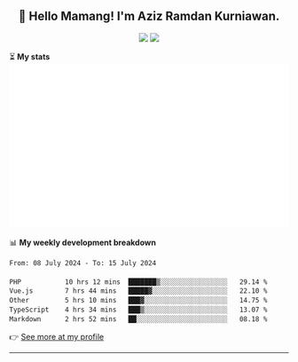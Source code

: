 <h2 align="center">👋 Hello Mamang! I'm Aziz Ramdan Kurniawan.</h2>  
<p align="center">
  <img src="https://komarev.com/ghpvc/?username=azizramdan">
  <img src="https://wakatime.com/badge/user/90056fa0-4c31-4eca-954e-2a3ac05896f9.svg">
</p>
    
⏳ **My stats**  
![](https://raw.githubusercontent.com/azizramdan/github-stats/master/generated/overview.svg#gh-dark-mode-only)

📊 **My weekly development breakdown**
<!--START_SECTION:waka-->

```txt
From: 08 July 2024 - To: 15 July 2024

PHP           10 hrs 12 mins  ███████▒░░░░░░░░░░░░░░░░░   29.14 %
Vue.js        7 hrs 44 mins   █████▓░░░░░░░░░░░░░░░░░░░   22.10 %
Other         5 hrs 10 mins   ███▓░░░░░░░░░░░░░░░░░░░░░   14.75 %
TypeScript    4 hrs 34 mins   ███▒░░░░░░░░░░░░░░░░░░░░░   13.07 %
Markdown      2 hrs 52 mins   ██░░░░░░░░░░░░░░░░░░░░░░░   08.18 %
```

<!--END_SECTION:waka-->
👉 [See more at my profile](https://wakatime.com/@azizramdan)
***
